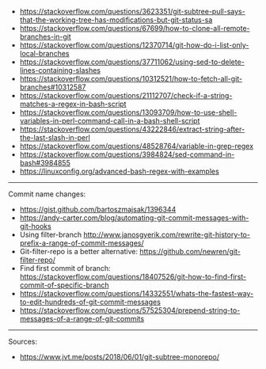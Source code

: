 - https://stackoverflow.com/questions/3623351/git-subtree-pull-says-that-the-working-tree-has-modifications-but-git-status-sa
- https://stackoverflow.com/questions/67699/how-to-clone-all-remote-branches-in-git
- https://stackoverflow.com/questions/12370714/git-how-do-i-list-only-local-branches
- https://stackoverflow.com/questions/37711062/using-sed-to-delete-lines-containing-slashes
- https://stackoverflow.com/questions/10312521/how-to-fetch-all-git-branches#10312587
- https://stackoverflow.com/questions/21112707/check-if-a-string-matches-a-regex-in-bash-script
- https://stackoverflow.com/questions/13093709/how-to-use-shell-variables-in-perl-command-call-in-a-bash-shell-script
- https://stackoverflow.com/questions/43222846/extract-string-after-the-last-slash-in-perl
- https://stackoverflow.com/questions/48528764/variable-in-grep-regex
- https://stackoverflow.com/questions/3984824/sed-command-in-bash#3984855
- https://linuxconfig.org/advanced-bash-regex-with-examples

----

Commit name changes:

- https://gist.github.com/bartoszmajsak/1396344
- https://andy-carter.com/blog/automating-git-commit-messages-with-git-hooks
- Using filter-branch http://www.janosgyerik.com/rewrite-git-history-to-prefix-a-range-of-commit-messages/
- Git-filter-repo is a better alternative: https://github.com/newren/git-filter-repo/
- Find first commit of branch: https://stackoverflow.com/questions/18407526/git-how-to-find-first-commit-of-specific-branch
- https://stackoverflow.com/questions/14332551/whats-the-fastest-way-to-edit-hundreds-of-git-commit-messages
- https://stackoverflow.com/questions/57525304/prepend-string-to-messages-of-a-range-of-git-commits

---

Sources:

- https://www.jvt.me/posts/2018/06/01/git-subtree-monorepo/

